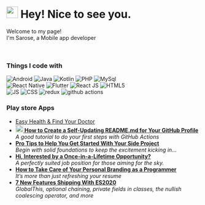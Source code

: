 <h1><img src="https://emojis.slackmojis.com/emojis/images/1531849430/4246/blob-sunglasses.gif?1531849430" width="30"/> Hey! Nice to see you.</h1>


<p>Welcome to my page! </br> I'm Sarose, a Mobile app developer </p> <br/>
<h3>Things I code with</h3>
<p>
  <img alt="Android" src="https://img.shields.io/badge/%20-Android%20-blue" />
  <img alt="Java" src="https://img.shields.io/badge/%20-Java-green" /> 
  <img alt="Kotlin" src="https://img.shields.io/badge/%20-Kotlin-brightgreen" /> 
  <img alt="PHP" src="https://img.shields.io/badge/%20-PHP-orange" />  
  <img alt="MySql" src="https://img.shields.io/badge/%20-MySql-%23F29111" /> <br/>
  <img alt="React Native" src="https://img.shields.io/badge/%20-React%20Native-blue" /> 
  <img alt="Flutter" src="https://img.shields.io/badge/%20-Flutter-yellowgreen" /> 
  <img alt="React JS" src="https://img.shields.io/badge/%20-React%20JS-blue" />  
  <img alt="HTML5" src="https://img.shields.io/badge/%20-HTML5-%23F29111" /> <br/>
  <img alt="JS" src="https://img.shields.io/badge/%20-JS-Green" /> 
  <img alt="CSS" src="https://img.shields.io/badge/%20-CSS-blue" /> 
    <img alt="redux" src="https://img.shields.io/badge/-Redux-764ABC?style=flat-square&logo=redux&logoColor=white" />
  <img alt="github actions" src="https://img.shields.io/badge/-Github_Actions-2088FF?style=flat-square&logo=github-actions&logoColor=white" />

 </p>
 
 <h3>Play store Apps</h3>
<ul>
  <li><a href="https://play.google.com/store/apps/details?id=com.sd.spartan.easyhealth&hl=en&gl=US" width="20" alt="new" > Easy Health & Find Your Doctor <a/> </li>
  
  
  <li><a href="https://medium.com/@th.guibert/how-to-create-a-self-updating-readme-md-for-your-github-profile-f8b05744ca91"><b><img src="https://emojipedia-us.s3.dualstack.us-west-1.amazonaws.com/thumbs/240/apple/237/fire_1f525.png" width="20" alt="new" /> How to Create a Self-Updating README.md for Your GitHub Profile</b></a><br/><i>A good tutorial to do your first steps with GitHub Actions</i></li>
  <li><a href="https://medium.com/better-programming/pro-tips-to-help-you-get-started-with-your-side-project-15d01b76e0d8"><b>Pro Tips to Help You Get Started With Your Side Project</b></a><br/><i>Begin with solid foundations to keep the excitement kicking in...</i></li>
  <li><a href="https://medium.com/dev-genius/hi-interested-by-a-once-in-a-lifetime-opportunity-1777c889127c"><b>Hi, Interested by a Once-in-a-Lifetime Opportunity?</b></a><br/><i>A perfectly suited job position for those aiming for the sky.</i></li>
  <li><a href="https://medium.com/better-programming/how-to-take-care-of-your-personal-branding-as-a-programmer-2d3aeba56cb9"><b>How to Take Care of Your Personal Branding as a Programmer</b></a><br/><i>It’s more than just refreshing your resume</i></li>
  <li><a href="https://medium.com/better-programming/8-new-features-shipping-with-es2020-7a2721f710fb"><b>7 New Features Shipping With ES2020</b></a><br/><i>GlobalThis, optional chaining, private fields in classes, the nullish coalescing operator, and more</i></li>
</ul>
